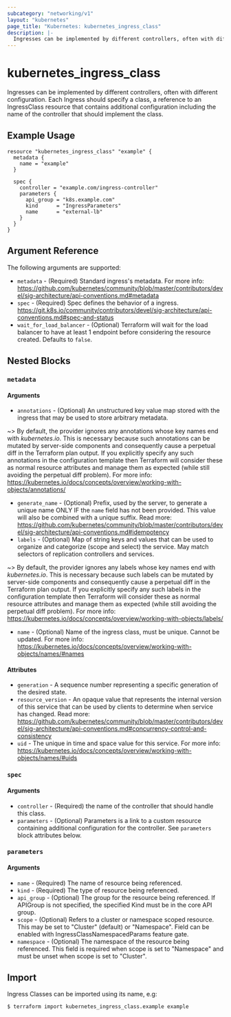 ```yaml
---
subcategory: "networking/v1"
layout: "kubernetes"
page_title: "Kubernetes: kubernetes_ingress_class"
description: |-
  Ingresses can be implemented by different controllers, often with different configuration. Each Ingress should specify a class, a reference to an IngressClass resource that contains additional configuration including the name of the controller that should implement the class.
---
```


# kubernetes_ingress_class

Ingresses can be implemented by different controllers, often with different configuration. Each Ingress should specify a class, a reference to an IngressClass resource that contains additional configuration including the name of the controller that should implement the class.


## Example Usage

```hcl
resource "kubernetes_ingress_class" "example" {
  metadata {
    name = "example"
  }

  spec {
    controller = "example.com/ingress-controller"
    parameters {
      api_group = "k8s.example.com"
      kind      = "IngressParameters"
      name      = "external-lb"
    }
  }
}
```



## Argument Reference

The following arguments are supported:

* `metadata` - (Required) Standard ingress's metadata. For more info: https://github.com/kubernetes/community/blob/master/contributors/devel/sig-architecture/api-conventions.md#metadata
* `spec` - (Required) Spec defines the behavior of a ingress. https://git.k8s.io/community/contributors/devel/sig-architecture/api-conventions.md#spec-and-status
* `wait_for_load_balancer` - (Optional) Terraform will wait for the load balancer to have at least 1 endpoint before considering the resource created. Defaults to `false`.

## Nested Blocks

### `metadata`

#### Arguments

* `annotations` - (Optional) An unstructured key value map stored with the ingress that may be used to store arbitrary metadata.

~> By default, the provider ignores any annotations whose key names end with *kubernetes.io*. This is necessary because such annotations can be mutated by server-side components and consequently cause a perpetual diff in the Terraform plan output. If you explicitly specify any such annotations in the configuration template then Terraform will consider these as normal resource attributes and manage them as expected (while still avoiding the perpetual diff problem). For more info: https://kubernetes.io/docs/concepts/overview/working-with-objects/annotations/

* `generate_name` - (Optional) Prefix, used by the server, to generate a unique name ONLY IF the `name` field has not been provided. This value will also be combined with a unique suffix. Read more: https://github.com/kubernetes/community/blob/master/contributors/devel/sig-architecture/api-conventions.md#idempotency
* `labels` - (Optional) Map of string keys and values that can be used to organize and categorize (scope and select) the service. May match selectors of replication controllers and services.

~> By default, the provider ignores any labels whose key names end with *kubernetes.io*. This is necessary because such labels can be mutated by server-side components and consequently cause a perpetual diff in the Terraform plan output. If you explicitly specify any such labels in the configuration template then Terraform will consider these as normal resource attributes and manage them as expected (while still avoiding the perpetual diff problem). For more info: https://kubernetes.io/docs/concepts/overview/working-with-objects/labels/

* `name` - (Optional) Name of the ingress class, must be unique. Cannot be updated. For more info: https://kubernetes.io/docs/concepts/overview/working-with-objects/names/#names

#### Attributes


* `generation` - A sequence number representing a specific generation of the desired state.
* `resource_version` - An opaque value that represents the internal version of this service that can be used by clients to determine when service has changed. Read more: https://github.com/kubernetes/community/blob/master/contributors/devel/sig-architecture/api-conventions.md#concurrency-control-and-consistency
* `uid` - The unique in time and space value for this service. For more info: https://kubernetes.io/docs/concepts/overview/working-with-objects/names/#uids

### `spec`

#### Arguments

* `controller` - (Required) the name of the controller that should handle this class.
* `parameters` - (Optional) Parameters is a link to a custom resource containing additional configuration for the controller. See `parameters` block attributes below.

### `parameters`

#### Arguments

* `name` - (Required) The name of resource being referenced.
* `kind` - (Required) The type of resource being referenced.
* `api_group` - (Optional) The group for the resource being referenced. If APIGroup is not specified, the specified Kind must be in the core API group.
* `scope` - (Optional) Refers to a cluster or namespace scoped resource. This may be set to "Cluster" (default) or "Namespace". Field can be enabled with IngressClassNamespacedParams feature gate.
* `namespace` - (Optional) The namespace of the resource being referenced. This field is required when scope is set to "Namespace" and must be unset when scope is set to "Cluster".

## Import

Ingress Classes can be imported using its name, e.g:

```
$ terraform import kubernetes_ingress_class.example example
```
